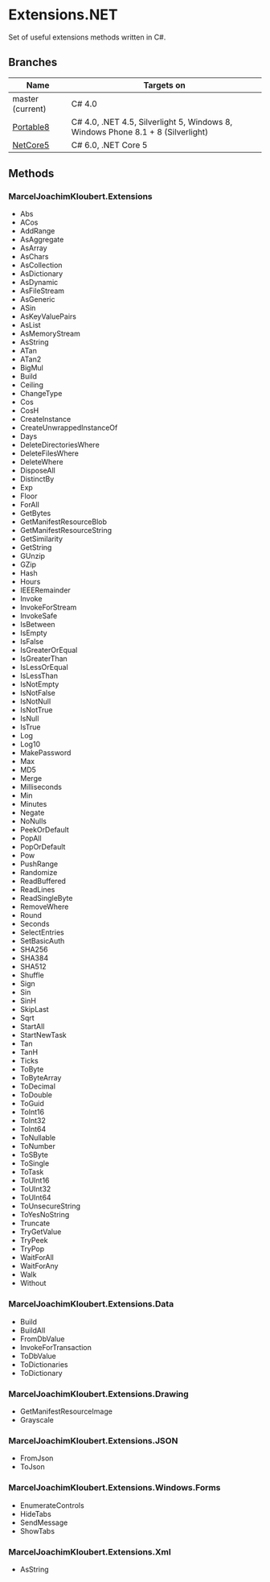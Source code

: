 # Extensions.NET

Set of useful extensions methods written in C#.

## Branches

| Name  | Targets on  |
| ----- | ----------- |
| master (current)  | C# 4.0  |
| [Portable8](https://github.com/mkloubert/Extensions.NET/tree/Portable8)  | C# 4.0, .NET 4.5, Silverlight 5, Windows 8, Windows Phone 8.1 + 8 (Silverlight)  |
| [NetCore5](https://github.com/mkloubert/Extensions.NET/tree/NetCore5)  | C# 6.0, .NET Core 5  |

## Methods

### MarcelJoachimKloubert.Extensions

* Abs
* ACos
* AddRange
* AsAggregate
* AsArray
* AsChars
* AsCollection
* AsDictionary
* AsDynamic
* AsFileStream
* AsGeneric
* ASin
* AsKeyValuePairs
* AsList
* AsMemoryStream
* AsString
* ATan
* ATan2
* BigMul
* Build
* Ceiling
* ChangeType
* Cos
* CosH
* CreateInstance
* CreateUnwrappedInstanceOf
* Days
* DeleteDirectoriesWhere
* DeleteFilesWhere
* DeleteWhere
* DisposeAll
* DistinctBy
* Exp
* Floor
* ForAll
* GetBytes
* GetManifestResourceBlob
* GetManifestResourceString
* GetSimilarity
* GetString
* GUnzip
* GZip
* Hash
* Hours
* IEEERemainder
* Invoke
* InvokeForStream
* InvokeSafe
* IsBetween
* IsEmpty
* IsFalse
* IsGreaterOrEqual
* IsGreaterThan
* IsLessOrEqual
* IsLessThan
* IsNotEmpty
* IsNotFalse
* IsNotNull
* IsNotTrue
* IsNull
* IsTrue
* Log
* Log10
* MakePassword
* Max
* MD5
* Merge
* Milliseconds
* Min
* Minutes
* Negate
* NoNulls
* PeekOrDefault
* PopAll
* PopOrDefault
* Pow
* PushRange
* Randomize
* ReadBuffered
* ReadLines
* ReadSingleByte
* RemoveWhere
* Round
* Seconds
* SelectEntries
* SetBasicAuth
* SHA256
* SHA384
* SHA512
* Shuffle
* Sign
* Sin
* SinH
* SkipLast
* Sqrt
* StartAll
* StartNewTask
* Tan
* TanH
* Ticks
* ToByte
* ToByteArray
* ToDecimal
* ToDouble
* ToGuid
* ToInt16
* ToInt32
* ToInt64
* ToNullable
* ToNumber
* ToSByte
* ToSingle
* ToTask
* ToUInt16
* ToUInt32
* ToUInt64
* ToUnsecureString
* ToYesNoString
* Truncate
* TryGetValue
* TryPeek
* TryPop
* WaitForAll
* WaitForAny
* Walk
* Without

### MarcelJoachimKloubert.Extensions.Data

* Build
* BuildAll
* FromDbValue
* InvokeForTransaction
* ToDbValue
* ToDictionaries
* ToDictionary

### MarcelJoachimKloubert.Extensions.Drawing

* GetManifestResourceImage
* Grayscale

### MarcelJoachimKloubert.Extensions.JSON

* FromJson
* ToJson

### MarcelJoachimKloubert.Extensions.Windows.Forms

* EnumerateControls
* HideTabs
* SendMessage
* ShowTabs

### MarcelJoachimKloubert.Extensions.Xml

* AsString
